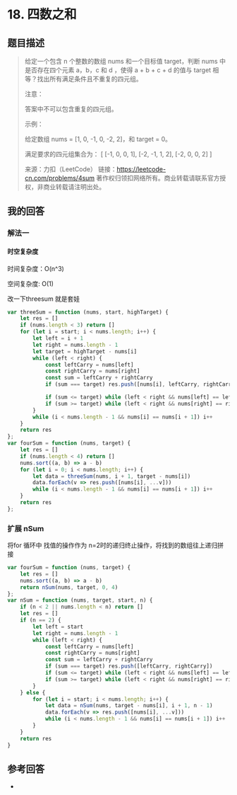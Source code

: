 # 18. 四数之和

## 题目描述

> 给定一个包含 n 个整数的数组 nums 和一个目标值 target，判断 nums 中是否存在四个元素 a，b，c 和 d ，使得 a + b + c + d 的值与 target 相等？找出所有满足条件且不重复的四元组。
>
> 注意：
>
> 答案中不可以包含重复的四元组。
>
> 示例：
>
> 给定数组 nums = [1, 0, -1, 0, -2, 2]，和 target = 0。
>
> 满足要求的四元组集合为：
> [
>   [-1,  0, 0, 1],
>   [-2, -1, 1, 2],
>   [-2,  0, 0, 2]
> ]
>
> 来源：力扣（LeetCode）
> 链接：https://leetcode-cn.com/problems/4sum
> 著作权归领扣网络所有。商业转载请联系官方授权，非商业转载请注明出处。

## 我的回答

### 解法一

#### 时空复杂度

时间复杂度：O(n^3)

空间复杂度:   O(1)

改一下threesum 就是套娃

```js
var threeSum = function (nums, start, highTarget) {
    let res = []
    if (nums.length < 3) return []
    for (let i = start; i < nums.length; i++) {
        let left = i + 1
        let right = nums.length - 1
        let target = highTarget - nums[i]
        while (left < right) {
            const leftCarry = nums[left]
            const rightCarry = nums[right]
            const sum = leftCarry + rightCarry
            if (sum === target) res.push([nums[i], leftCarry, rightCarry])

            if (sum <= target) while (left < right && nums[left] == leftCarry) left++
            if (sum >= target) while (left < right && nums[right] == rightCarry) right--
        }
        while (i < nums.length - 1 && nums[i] == nums[i + 1]) i++
    }
    return res
};
var fourSum = function (nums, target) {
    let res = []
    if (nums.length < 4) return []
    nums.sort((a, b) => a - b)
    for (let i = 0; i < nums.length; i++) {
        let data = threeSum(nums, i + 1, target - nums[i])
        data.forEach(v => res.push([nums[i], ...v]))
        while (i < nums.length - 1 && nums[i] == nums[i + 1]) i++
    }
    return res
};
```

### 扩展 nSum

将for 循环中 找值的操作作为 n=2时的递归终止操作，将找到的数组往上递归拼接

```js
var fourSum = function (nums, target) {
    let res = []
    nums.sort((a, b) => a - b)
    return nSum(nums, target, 0, 4)
};
var nSum = function (nums, target, start, n) {
    if (n < 2 || nums.length < n) return []
    let res = []
    if (n == 2) {
        let left = start 
        let right = nums.length - 1
        while (left < right) {
            const leftCarry = nums[left]
            const rightCarry = nums[right]
            const sum = leftCarry + rightCarry
            if (sum === target) res.push([leftCarry, rightCarry])
            if (sum <= target) while (left < right && nums[left] == leftCarry) left++
            if (sum >= target) while (left < right && nums[right] == rightCarry) right--
        }
    } else {
        for (let i = start; i < nums.length; i++) {
            let data = nSum(nums, target - nums[i], i + 1, n - 1)
            data.forEach(v => res.push([nums[i], ...v]))
            while (i < nums.length - 1 && nums[i] == nums[i + 1]) i++
        }
    }
    return res
}
```



## 参考回答

- 
